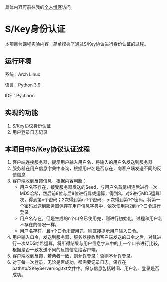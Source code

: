 具体内容可前往我的[个人博客](https://www.litcu.cn/posts/f1f57ba1/)访问。

# S/Key身份认证

本项目为课程实验内容，简单模拟了通过S/Key协议进行身份认证的过程。

## 运行环境

系统：Arch Linux

语言：Python 3.9

IDE：Pycharm

## 实现的功能

1. S/Key协议身份认证
2. 用户登录日志记录

## 本项目中S/Key协议认证过程

1. 客户端连接服务器，提示用户输入用户名，将输入的用户名发送到服务器
2. 服务器在用户信息字典中查询，根据用户名是否存在，向客户端发送不同的反馈信息
3. 客户端收到反馈信息，根据内容判断：
   - 用户名不存在，接受服务器发送的Seed，与用户名首尾相连后进行一次MD5哈希，然后前8位与后8位进行异或运算，得到S。对S进行MD5运算1次，得到第n个密码；2次得到第n-1个密码;…;n次得到第1个密码。将第一个密码发送到服务器保存在用户信息字典中，依次使用第2到n个口令进行登录。
   - 用户名存在，但是生成的n个口令已使用完，则进行初始化，过程和用户名不存在的情况一样。
   - 用户名存在，且n个口令未使用完，则直接提示用户输入口令。
4. 用户输入口令，发送到服务器，服务器接收到客户端发送的口令之后，对其进行一次MD5哈希运算，将所得结果与用户信息字典中的上一个口令进行比较，根据是否一致发送不同的反馈信息给客户端。
5. 客户端收到反馈，若两者一致，则允许登录；否则不允许登录。
6. 对于每一次登录，无论是否成功，都需要记录日志，保存在path/to/SKeyServer/log.txt文件中。保存信息包括时间、用户名、登录是否成功。

